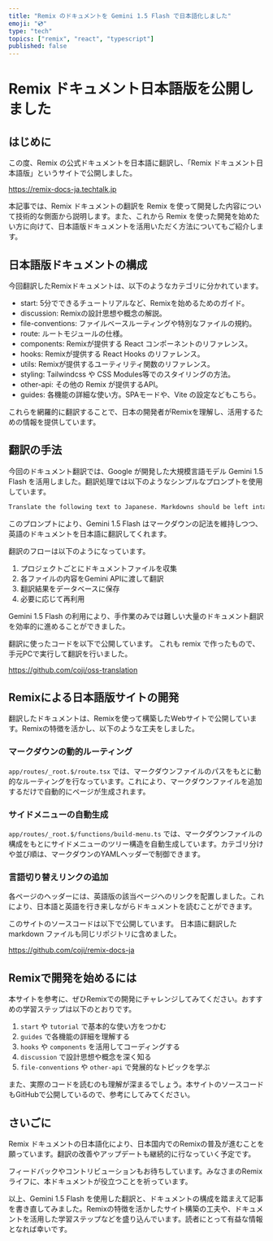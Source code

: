 ```yaml
---
title: "Remix のドキュメントを Gemini 1.5 Flash で日本語化しました"
emoji: "💿"
type: "tech"
topics: ["remix", "react", "typescript"]
published: false
---
```

# Remix ドキュメント日本語版を公開しました

## はじめに

この度、Remix の公式ドキュメントを日本語に翻訳し、「Remix ドキュメント日本語版」というサイトで公開しました。

https://remix-docs-ja.techtalk.jp

本記事では、Remix ドキュメントの翻訳を Remix を使って開発した内容について技術的な側面から説明します。また、これから Remix を使った開発を始めたい方に向けて、日本語版ドキュメントを活用いただく方法についてもご紹介します。

## 日本語版ドキュメントの構成

今回翻訳したRemixドキュメントは、以下のようなカテゴリに分かれています。

- start: 5分でできるチュートリアルなど、Remixを始めるためのガイド。
- discussion: Remixの設計思想や概念の解説。
- file-conventions: ファイルベースルーティングや特別なファイルの規約。
- route: ルートモジュールの仕様。
- components: Remixが提供する React コンポーネントのリファレンス。
- hooks: Remixが提供する React Hooks のリファレンス。
- utils: Remixが提供するユーティリティ関数のリファレンス。
- styling: Tailwindcss や CSS Modules等でのスタイリングの方法。
- other-api: その他の Remix が提供するAPI。
- guides: 各機能の詳細な使い方。SPAモードや、Vite の設定などもこちら。

これらを網羅的に翻訳することで、日本の開発者がRemixを理解し、活用するための情報を提供しています。

## 翻訳の手法

今回のドキュメント翻訳では、Google が開発した大規模言語モデル Gemini 1.5 Flash を活用しました。翻訳処理では以下のようなシンプルなプロンプトを使用しています。

```txt
Translate the following text to Japanese. Markdowns should be left intact:
```

このプロンプトにより、Gemini 1.5 Flash はマークダウンの記法を維持しつつ、英語のドキュメントを日本語に翻訳してくれます。

翻訳のフローは以下のようになっています。

1. プロジェクトごとにドキュメントファイルを収集
2. 各ファイルの内容をGemini APIに渡して翻訳
3. 翻訳結果をデータベースに保存
4. 必要に応じて再利用

Gemini 1.5 Flash の利用により、手作業のみでは難しい大量のドキュメント翻訳を効率的に進めることができました。

翻訳に使ったコードを以下で公開しています。
これも remix で作ったもので、手元PCで実行して翻訳を行いました。

https://github.com/coji/oss-translation

## Remixによる日本語版サイトの開発

翻訳したドキュメントは、Remixを使って構築したWebサイトで公開しています。Remixの特徴を活かし、以下のような工夫をしました。

### マークダウンの動的ルーティング

`app/routes/_root.$/route.tsx` では、マークダウンファイルのパスをもとに動的なルーティングを行なっています。これにより、マークダウンファイルを追加するだけで自動的にページが生成されます。

### サイドメニューの自動生成

`app/routes/_root.$/functions/build-menu.ts` では、マークダウンファイルの構成をもとにサイドメニューのツリー構造を自動生成しています。カテゴリ分けや並び順は、マークダウンのYAMLヘッダーで制御できます。

### 言語切り替えリンクの追加

各ページのヘッダーには、英語版の該当ページへのリンクを配置しました。これにより、日本語と英語を行き来しながらドキュメントを読むことができます。

このサイトのソースコードは以下で公開しています。
日本語に翻訳した markdown ファイルも同じリポジトリに含めました。

https://github.com/coji/remix-docs-ja

## Remixで開発を始めるには

本サイトを参考に、ぜひRemixでの開発にチャレンジしてみてください。おすすめの学習ステップは以下のとおりです。

1. `start` や `tutorial` で基本的な使い方をつかむ
2. `guides` で各機能の詳細を理解する
3. `hooks` や `components` を活用してコーディングする
4. `discussion` で設計思想や概念を深く知る
5. `file-conventions` や `other-api` で発展的なトピックを学ぶ

また、実際のコードを読むのも理解が深まるでしょう。本サイトのソースコードもGitHubで公開しているので、参考にしてみてください。

## さいごに

Remix ドキュメントの日本語化により、日本国内でのRemixの普及が進むことを願っています。翻訳の改善やアップデートも継続的に行なっていく予定です。

フィードバックやコントリビューションもお待ちしています。みなさまのRemixライフに、本ドキュメントが役立つことを祈っています。

以上、Gemini 1.5 Flash を使用した翻訳と、ドキュメントの構成を踏まえて記事を書き直してみました。Remixの特徴を活かしたサイト構築の工夫や、ドキュメントを活用した学習ステップなどを盛り込んでいます。読者にとって有益な情報となれば幸いです。
